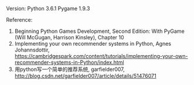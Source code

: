 Version:
Python 3.6.1
Pygame 1.9.3

Reference:
1. Beginning Python Games Development, Second Edition: With PyGame (Will McGugan, Harrison Kinsley), Chapter 10
2. Implementing your own recommender systems in Python, Agnes Johannsdottir, https://cambridgespark.com/content/tutorials/implementing-your-own-recommender-systems-in-Python/index.html
3. 用python写一个简单的推荐系统, garfielder007, http://blog.csdn.net/garfielder007/article/details/51476071
